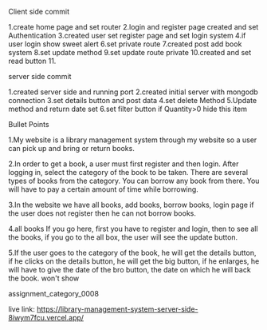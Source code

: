 Client side commit

1.create home page and set router
2.login and register page created and set Authentication 
3.created user set register page and set login system
4.if user login show sweet alert 
6.set private route
7.created post add book system 
8.set update method
9.set update route private
10.created and set read button
11.





server side commit

1.created server side and running port
2.created initial server with mongodb connection
3.set details button and post data
4.set delete Method
5.Update method and return date set
6.set filter button if Quantity>0 hide this item



Bullet Points


1.My website is a library management system through my website so a user can pick up and bring or return books.

2.In order to get a book, a user must first register and then login. After logging in, select the category of the book to be taken. There are several types of books from the category. You can borrow any book from there. You will have to pay a certain amount of time while borrowing.

3.In the website we have all books, add books, borrow books, login page if the user does not register then he can not borrow books.

4.all books If you go here, first you have to register and login, then to see all the books, if you go to the all box, the user will see the update button.

5.If the user goes to the category of the book, he will get the details button, if he clicks on the details button, he will get the big button, if he enlarges, he will have to give the date of the bro button, the date on which he will back the book. won't show




assignment_category_0008

live link: https://library-management-system-server-side-8iwym7fcu.vercel.app/